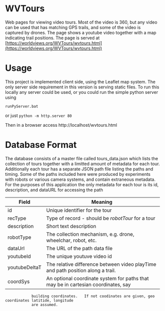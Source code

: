 # WVTours
Web pages for viewing video tours.  Most of the video is 360, but any video can be used that has matching GPS trails, and some of the
video is captured by drones.  The page shows a youtube video together with a map indicating trail positions.   The page is served at
[https://worldviews.org/WVTours/wvtours.html](https://worldviews.org/WVTours/wvtours.html)


# Usage

This project is implemented client side, using the Leaflet map system.  The only
server side requirement in this version is serving static files.  To run this locally
any server could be used, or you could run the simple python server using 
```
runPyServer.bat
```
or just ```python -m http.server 80```

Then in a browser access http://localhost/wvtours.html

# Database Format

The database consists of a master file called tours_data.json which lists the collection of tours
together with a limitted amount of metadata for each tour.   Additionally each tour has a separate
JSON path file listing the paths and timing.   Some of the paths included here were produced by
experiments with robots or various camera systems, and contain extraneous metadata.   For the
purposes of this application the only metadata for each tour is its id, description, and dataURL
for accessing the path

| Field      |    Meaning      |
|------------|-----------------|
| id          | Unique identifier for the tour |
| recType     | Type of record - should be *robotTour* for a tour |
| description | Short text description         |
| robotType   | The collection mechanism, e.g. drone, wheelchar, robot, etc. |
| dataUrl     | The URL of the path data file |
| youtubeId   | The unique youtuve video id   |
| youtubeDeltaT | The relative difference between video playTime and path position along a trail. |
| coordSys    | An optional coordinate system for paths that may be in cartesian coordinates, say 
                building coordinates.   If not coodinates are given, geo coordinates latitide, longitude
                are assumed.
 
 







